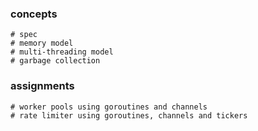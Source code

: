 ### concepts
    # spec
    # memory model
    # multi-threading model
    # garbage collection


### assignments ###
    # worker pools using goroutines and channels
    # rate limiter using goroutines, channels and tickers



